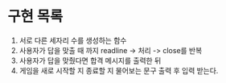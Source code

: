 # 구현 목록
1. 서로 다른 세자리 수를 생성하는 함수
2. 사용자가 답을 맞출 때 까지 readline -> 처리 -> close를 반복
3. 사용자가 답을 맞췄다면 합격 메시지를 출력한 뒤
4. 게임을 새로 시작할 지 종료할 지 물어보는 문구 출력 후 입력 받는다.